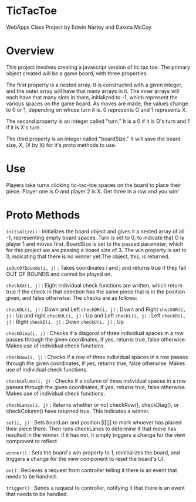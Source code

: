 # TicTacToe
WebApps Class Project by Edwin Nartey and Dakota McCoy

# Overview
This project involves creating a javascript version of tic tac toe.
The primary object created will be a game board, with three properties.

The first property is a nested array. It is constructed with a given integer, and the outer array will have that many arrays in it. The inner arrays will each have that many slots in them, initialized to -1, which represent the various spaces on the game board. As moves are made, the values change to 0 or 1, depending on whose turn it is. 0 represents O and 1 represents X.

The second property is an integer called "turn." It is a 0 if it is O's turn and 1 if it is X's turn.

The third property is an integer called "boardSize." It will save the board size, X, (X by X) for it's proto methods to use.

# Use
Players take turns clicking tic-tac-toe spaces on the board to place their piece. Player one is O and player 2 is X. Get three in a row and you win!

# Proto Methods

```initialize()``` : Initializes the board object and gives it a nested array of all -1, representing empty board spaces. Turn is set to 0, to indicate that O is player 1 and moves first. BoardSize is set to the passed parameter, which for this project we are passing a board size of 3. The win property is set to 0, indicating that there is no winner yet.The object, this, is returned.

```isOutOfBounds(i, j)``` : Takes coordinates i and j and returns true if they fall OUT OF BOUNDS and cannot be played on.

```checkXX(i, j)``` : Eight individual check functions are written, which return true if the check in that direction has the same piece that is in the position given, and false otherwise. The checks are as follows:

```checkDL(i, j)``` : Down and Left
```checkDR(i, j)``` : Down and Right
```checkUR(i, j)``` : Up and right
```checkUL(i, j)``` : Up and Left
```checkL(i, j)``` : Left
```checkR(i, j)``` : Right
```checkD(i, j)``` : Down
```checkU(i, j)``` : Up

```checkDiag(i, j)``` : Checks if a diagonal of three individual spaces in a row passes through the given coordinates, if yes, returns true, false otherwise. Makes use of individual check functions.

```checkRow(i, j)``` : Checks if a row of three individual spaces in a row passes through the given coordinates, if yes, returns true, false otherwise. Makes use of individual check functions.

```checkColumn(i, j)``` : Checks if a column of three individual spaces in a row passes through the given coordinates, if yes, returns true, false otherwise. Makes use of individual check functions.

```checkLanes(i, j)``` : Returns whether or not checkRow(), checkDiag(), or checkColumn() have returned true. This indicates a winner.

```set(i, j)``` : Sets board.arr and position [i][j] to mark whoever has placed their piece there. Then runs checkLanes to determine if that move has resulted in the winner. If it has not, it simply triggers a change for the view component to reflect.

```winner()``` : Sets the board's win property to 1, reinitializes the board, and triggers a change for the view component to reset the board's UI.

```on()``` : Recieves a request from controller telling it there is an event that needs to be handled.

```trigger()``` : Sends a request to controller, notifying it that there is an event that needs to be handled.

